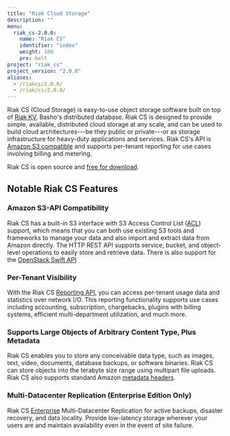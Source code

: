 ```yaml
---
title: "Riak Cloud Storage"
description: ""
menu:
  riak_cs-2.0.0:
    name: "Riak CS"
    identifier: "index"
    weight: 100
    pre: bolt
project: "riak_cs"
project_version: "2.0.0"
aliases:
  - /riakcs/2.0.0/
  - /riak/cs/2.0.0/
---
```


Riak CS (Cloud Storage) is easy-to-use object storage software built on top of
[Riak KV](http://basho.com/riak/), Basho's distributed database. Riak CS is
designed to provide simple, available, distributed cloud storage at any scale,
and can be used to build cloud architectures---be they public or private---or
as storage infrastructure for heavy-duty applications and services. Riak CS's
API is [Amazon S3 compatible](http://docs.aws.amazon.com/AmazonS3/latest/API/APIRest.html)
and supports per-tenant reporting for use cases involving billing
and metering.

Riak CS is open source and [free for download](/riak/cs/2.0.0/downloads).

## Notable Riak CS Features

### Amazon S3-API Compatibility

Riak CS has a built-in S3 interface with S3 Access Control List ([ACL](http://docs.aws.amazon.com/AmazonS3/latest/dev/ACLOverview.html)) support, which means that you can both use existing S3 tools and frameworks to manage your data and also import and extract data from Amazon directly. The HTTP REST API supports service, bucket, and object-level operations to easily store and retrieve data. There is also support for the [OpenStack Swift API](/riak/cs/2.0.0/references/appendices/comparisons/swift/)

### Per-Tenant Visibility

With the Riak CS [Reporting API](/riak/cs/2.0.0/cookbooks/monitoring-and-metrics), you can access per-tenant usage data and statistics over network I/O. This reporting functionality supports use cases including accounting,
subscription, chargebacks, plugins with billing systems, efficient multi-department utilization, and much more.

### Supports Large Objects of Arbitrary Content Type, Plus Metadata

Riak CS enables you to store any conceivable data type, such as
images, text, video, documents, database backups, or software binaries.
Riak CS can store objects into the terabyte size range using multipart
file uploads. Riak CS also supports standard Amazon [metadata headers](http://docs.aws.amazon.com/AmazonS3/latest/dev/UsingMetadata.html).

### Multi-Datacenter Replication (Enterprise Edition Only)

Riak CS [Enterprise](http://basho.com/riak-enterprise) Multi-Datacenter Replication for active backups, disaster recovery, and data locality. Provide low-latency storage wherever your users are and maintain availability even in the event of site failure.
